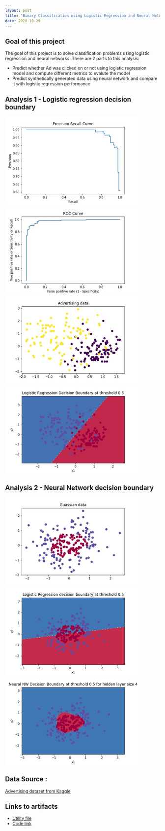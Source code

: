 ```yaml
---
layout: post
title: "Binary Classification using Logistic Regression and Neural Networks"
date: 2020-10-29
---
```


<h2><strong> Goal of this project </strong></h2>
<p>The goal of this project is to solve classification problems using logistic regression and neural networks. There are 2 parts to this analysis:</p>
<ul><li>Predict whether Ad was clicked on or not using logistic regression model and compute different metrics to evalute the model</li>
<li>Predict synthetically generated data using neural network and compare it with logistic regression performance</li>
</ul>

<h2> Analysis 1 - Logistic regression decision boundary </h2>

![precision_recall](/assets/classification/precision_recall_curve.jpg)
![roc](/assets/classification/roc_curve.jpg)
![K-means clustering](/assets/classification/Ad_data.jpg)
![K-means clustering](/assets/classification/logistic_reg_decision_boundary.jpg)

<h2> Analysis 2 - Neural Network decision boundary </h2>

![Guassian Data](/assets/classification/guassian_data.jpg)
![Logistic regression](/assets/classification/logistic_regression_decision_boundary.jpg)
![Neural Network](/assets/classification/neural_nw_decision_boundary.jpg)

<h2><strong>Data Source :</strong></h2>
 <a href="https://www.kaggle.com/fayomi/advertising">Advertising dataset from Kaggle</a>
 
<h2><strong>Links to artifacts</strong></h2>
<ul>
<li><a href='/assets/classification/planar_utils.py'>Utility file</a></li>
<li><a href="https://github.com/lakshmi2688/lakshmi2688.github.io/blob/master/assets/classification/Binary_Classification.ipynb">Code link</a></li>
</ul>


